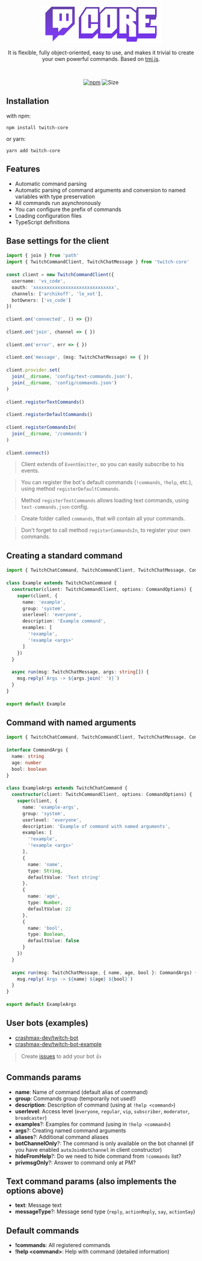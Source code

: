 <br/>
<p align="center">
  <img src="docs/images/logo.png" />
</p>
<p align="center">
    It is flexible, fully object-oriented, easy to use, and makes it trivial to create your own powerful commands.
    Based on <a href="https://github.com/tmijs/tmi.js">tmi.js</a>.
</p>
<br/>

<p align="center">
  <a href="https://www.npmjs.com/package/twitch-core" target="_blank"><img alt="npm" src="https://img.shields.io/npm/v/twitch-core"></a>
  <img alt="Size" src="https://img.shields.io/bundlephobia/minzip/twitch-core">
</p>

## Installation

with npm:

```
npm install twitch-core
```

or yarn:

```
yarn add twitch-core
```

## Features
* Automatic command parsing
* Automatic parsing of command arguments and conversion to named variables with type preservation
* All commands run asynchronously
* You can configure the prefix of commands
* Loading configuration files
* TypeScript definitions 

## Base settings for the client

```ts
import { join } from 'path'
import { TwitchCommandClient, TwitchChatMessage } from 'twitch-core'

const client = new TwitchCommandClient({
  username: 'vs_code',
  oauth: 'xxxxxxxxxxxxxxxxxxxxxxxxxxxxxx',
  channels: ['archikoff', 'le_xot'],
  botOwners: ['vs_code']
})

client.on('connected', () => {})

client.on('join', channel => { })

client.on('error', err => { })

client.on('message', (msg: TwitchChatMessage) => { })

client.provider.set(
  join(__dirname, 'config/text-commands.json'),
  join(__dirname, 'config/commands.json')
)

client.registerTextCommands()

client.registerDefaultCommands()

client.registerCommandsIn(
  join(__dirname, '/commands')
)

client.connect()
```

> Client extends of `EventEmitter`, so you can easily subscribe to his events.

> You can register the bot's default commands (`!commands`, `!help`, etc.), using method `registerDefaultCommands`.

> Method `registerTextCommands` allows loading text commands, using `text-commands.json` config.

> Create folder called `commands`, that will contain all your commands.

> Don't forget to call method `registerCommandsIn`, to register your own commands.

## Creating a standard command

```ts
import { TwitchChatCommand, TwitchCommandClient, TwitchChatMessage, CommandOptions } from 'twitch-core'

class Example extends TwitchChatCommand {
  constructor(client: TwitchCommandClient, options: CommandOptions) {
    super(client, {
      name: 'example',
      group: 'system',
      userlevel: 'everyone',
      description: 'Example command',
      examples: [
        '!example',
        '!example <args>'
      ]
    })
  }

  async run(msg: TwitchChatMessage, args: string[]) {
    msg.reply(`Args -> ${args.join(' ')}`)
  }
}

export default Example
```

## Command with named arguments

```ts
import { TwitchChatCommand, TwitchCommandClient, TwitchChatMessage, CommandOptions } from 'twitch-core'

interface CommandArgs {
  name: string
  age: number
  bool: boolean
}

class ExampleArgs extends TwitchChatCommand {
  constructor(client: TwitchCommandClient, options: CommandOptions) {
    super(client, {
      name: 'example-args',
      group: 'system',
      userlevel: 'everyone',
      description: 'Example of command with named arguments',
      examples: [
        '!example',
        '!example <args>'
      ],
      {
        name: 'name',
        type: String,
        defaultValue: 'Text string'
      },
      {
        name: 'age',
        type: Number,
        defaultValue: 22
      },
      {
        name: 'bool',
        type: Boolean,
        defaultValue: false
      }
    })
  }

  async run(msg: TwitchChatMessage, { name, age, bool }: CommandArgs) {
    msg.reply(`Args -> ${name} ${age} ${bool}`)
  }
}

export default ExampleArgs
```

## User bots (examples)

* [crashmax-dev/twitch-bot](https://github.com/crashmax-dev/twitch-bot)
* [crashmax-dev/twitch-bot-example](https://github.com/crashmax-dev/twitch-bot-example)

> Create [issues](https://github.com/crashmax-dev/twitch-core/issues/new) to add your bot 👍

## Commands params

* **name**: Name of command (default alias of command)
* **group**: Commands group (temporarily not used!)
* **description**: Description of command (using at `!help <command>`)
* **userlevel**: Access level (`everyone`, `regular`, `vip`, `subscriber`, `moderator`, `broadcaster`)
* **examples**?: Examples for command (using in `!help <command>`)
* **args**?: Creating named command arguments
* **aliases**?: Additional command aliases
* **botChannelOnly**?: The command is only available on the bot channel (if you have enabled `autoJoinBotChannel` in client constructor)
* **hideFromHelp**?: Do we need to hide command from `!commands` list?
* **privmsgOnly**?: Answer to command only at PM?

## Text command params (also implements the options above)
* **text**: Message text 
* **messageType**?: Message send type (`reply`, `actionReply`, `say`, `actionSay`)

## Default commands
* **!commands**: All registered commands
* **!help \<command\>**: Help with command (detailed information)
